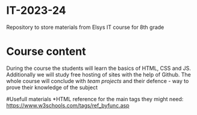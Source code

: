 # IT-2023-24
Repository to store materials from Elsys IT course for 8th grade

# Course content
During the course the students will learn the basics of HTML, CSS and JS. Additionally we will study free hosting of sites with the help of Github. 
The whole course will conclude with *team projects* and their defence - way to prove their knowledge of the subject

#Usefull materials
*HTML reference for the main tags they might need: https://www.w3schools.com/tags/ref_byfunc.asp
